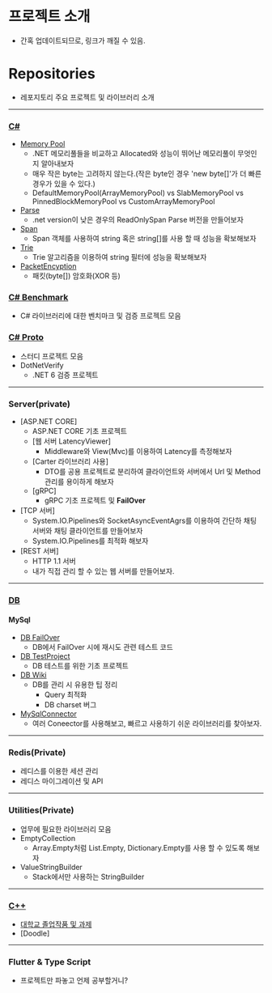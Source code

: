 # 프로젝트 소개

* 간혹 업데이트되므로, 링크가 깨질 수 있음.

# Repositories

* 레포지토리 주요 프로젝트 및 라이브러리 소개   
---

### [C#](https://github.com/junhun0106/CSharp)
  * [Memory Pool](https://github.com/junhun0106/CSharp/tree/main/MemoryPool)
    * .NET 메모리풀들을 비교하고 Allocated와 성능이 뛰어난 메모리풀이 무엇인지 알아내보자
    * 매우 작은 byte는 고려하지 않는다.(작은 byte인 경우 'new byte[]'가 더 빠른 경우가 있을 수 있다.)
    * DefaultMemoryPool(ArrayMemoryPool) vs SlabMemoryPool vs PinnedBlockMemoryPool vs CustomArrayMemoryPool
  * [Parse](https://github.com/junhun0106/CSharp/tree/main/Parse)
    * .net version이 낮은 경우의 ReadOnlySpan<char> Parse 버전을 만들어보자 
  * [Span](https://github.com/junhun0106/CSharp/tree/main/Span)
    * Span 객체를 사용하여 string 혹은 string[]를 사용 할 때 성능을 확보해보자
  * [Trie](https://github.com/junhun0106/CSharp/tree/main/Trie)
    * Trie 알고리즘을 이용하여 string 필터에 성능을 확보해보자
  * [PacketEncyption](https://github.com/junhun0106/CSharp/tree/main/PacketEncryption)
    * 패킷(byte[]) 암호화(XOR 등)
   
### [C# Benchmark](https://github.com/junhun0106/CSharp-Benchmark)
 
* C# 라이브러리에 대한 벤치마크 및 검증 프로젝트 모음

### [C# Proto](https://github.com/junhun0106/CSharp-Proto) 
 
* 스터디 프로젝트 모음
* DotNetVerify
    * .NET 6 검증 프로젝트

---

### Server(private)

* [ASP.NET CORE]
  * ASP.NET CORE 기초 프로젝트
  * [웹 서버 LatencyViewer]
    * Middleware와 View(Mvc)를 이용하여 Latency를 측정해보자
  * [Carter 라이브러리 사용]
    * DTO를 공용 프로젝트로 분리하여 클라이언트와 서버에서 Url 및 Method 관리를 용이하게 해보자
  * [gRPC]
    * gRPC 기초 프로젝트 및 **FailOver**
* [TCP 서버]
  * System.IO.Pipelines와 SocketAsyncEventAgrs를 이용하여 간단하 채팅 서버와 채팅 클라이언트를 만들어보자
  * System.IO.Pipelines를 최적화 해보자
* [REST 서버]
  * HTTP 1.1 서버
  * 내가 직접 관리 할 수 있는 웹 서버를 만들어보자.
---
 
### [DB](https://github.com/junhun0106/DB-REDIS)

#### MySql
* [DB FailOver](https://github.com/junhun0106/DB-REDIS/tree/main/DBFailOver)
  * DB에서 FailOver 시에 재시도 관련 테스트 코드
* [DB TestProject](https://github.com/junhun0106/DB-REDIS/tree/main/DBTest)
  * DB 테스트를 위한 기초 프로젝트
* [DB Wiki](https://github.com/junhun0106/DB-REDIS/wiki)
  * DB를 관리 시 유용한 팁 정리
    * Query 최적화
    * DB charset 버그
* [MySqlConnector](https://github.com/junhun0106/DB-REDIS/tree/main/Migration)
  * 여러 Coneector를 사용해보고, 빠르고 사용하기 쉬운 라이브러리를 찾아보자. 

---
 
### Redis(Private)
* 레디스를 이용한 세션 관리
* 레디스 마이그레이션 및 API 

---

### Utilities(Private)
* 업무에 필요한 라이브러리 모음
* EmptyCollection
  * Array.Empty처럼 List.Empty, Dictionary.Empty를 사용 할 수 있도록 해보자
* ValueStringBuilder
  * Stack에서만 사용하는 StringBuilder
 
---

### [C++](https://github.com/junhun0106/Cplusplus)

* [대학교 졸업작품 및 과제](https://github.com/junhun0106/Cplusplus/tree/main/University) 
* [Doodle]
 
---
 
### Flutter & Type Script

* 프로젝트만 파놓고 언제 공부할거니?
